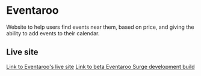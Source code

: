# Eventaroo

Website to help users find events near them, based on price, and giving the ability to add events to their calendar.

## Live site

[Link to Eventaroo's live site](https://klick5000.github.io/eventaroo/)
[Link to beta Eventaroo Surge development build](https://eventaroo.surge.sh)